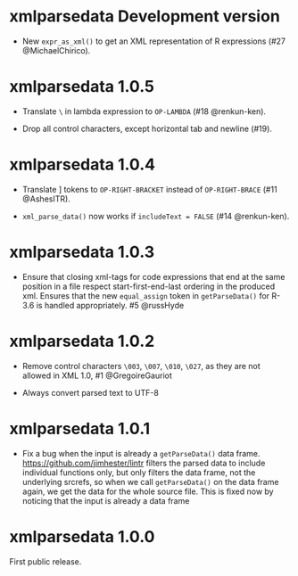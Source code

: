 
# xmlparsedata Development version

* New `expr_as_xml()` to get an XML representation of R expressions (#27 @MichaelChirico).

# xmlparsedata 1.0.5

* Translate `\` in lambda expression to `OP-LAMBDA` (#18 @renkun-ken).

* Drop all control characters, except horizontal tab and newline (#19).

# xmlparsedata 1.0.4

* Translate ] tokens to `OP-RIGHT-BRACKET` instead of
  `OP-RIGHT-BRACE` (#11 @AshesITR).

* `xml_parse_data()` now works if `includeText = FALSE`
  (#14 @renkun-ken).

# xmlparsedata 1.0.3

* Ensure that closing xml-tags for code expressions that end at the same
  position in a file respect start-first-end-last ordering in the produced xml.
  Ensures that the new `equal_assign` token in `getParseData()` for R-3.6 is
  handled appropriately. #5 @russHyde

# xmlparsedata 1.0.2

* Remove control characters `\003`, `\007`, `\010`, `\027`, as they are
  not allowed in XML 1.0, #1 @GregoireGauriot

* Always convert parsed text to UTF-8

# xmlparsedata 1.0.1

* Fix a bug when the input is already a `getParseData()` data frame.
  https://github.com/jimhester/lintr filters the parsed data to include
  individual functions only, but only filters the data frame, not the
  underlying srcrefs, so when we call `getParseData()` on the data frame
  again, we get the data for the whole source file. This is fixed now by
  noticing that the input is already a data frame

# xmlparsedata 1.0.0

First public release.
